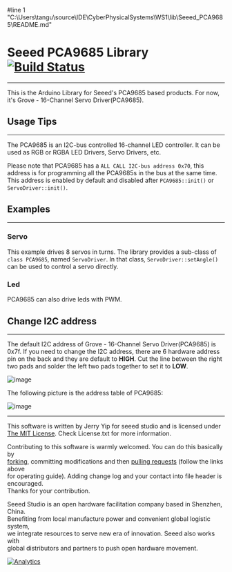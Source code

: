 #line 1 "C:\\Users\\tangu\\source\\IDE\\CyberPhysicalSystems\\WS1\\lib\\Seeed_PCA9685\\README.md"
# Seeed PCA9685 Library  [![Build Status](https://travis-ci.com/Seeed-Studio/Seeed_PCA9685.svg?branch=master)](https://travis-ci.com/Seeed-Studio/Seeed_PCA9685)
---
This is the Arduino Library for Seeed's PCA9685 based products. For now, it's Grove - 16-Channel Servo Driver(PCA9685).


## Usage Tips
---
The PCA9685 is an I2C-bus controlled 16-channel LED controller. It can be used as RGB or RGBA LED Drivers, Servo Drivers, etc.

Please note that PCA9685 has a `ALL CALL I2C-bus address 0x70`, this address is for programming all the PCA9685s in the bus at the same time. This address is enabled by default and disabled after `PCA9685::init()` or `ServoDriver::init()`.


## Examples
---
### Servo
This example drives 8 servos in turns. The library provides a sub-class of `class PCA9685`, named `ServoDriver`. In that class, `ServoDriver::setAngle()` can be used to control a servo directly.

### Led
PCA9685 can also drive leds with PWM.


## Change I2C address
---
The default I2C address of Grove - 16-Channel Servo Driver(PCA9685) is 0x7f. If you need to change the I2C address, there are 6 hardware address pin on the back and they are default to **HIGH**. Cut the line between the right two pads and solder the left two pads together to set it to **LOW**.

![image](https://user-images.githubusercontent.com/18615354/42022774-b58f5c7c-7af0-11e8-8f73-acacfeb46198.png)

The following picture is the address table of PCA9685:

![image](https://user-images.githubusercontent.com/18615354/42022263-6e072926-7aef-11e8-8193-c27a6e64700b.png)

----

This software is written by Jerry Yip for seeed studio and is licensed under [The MIT License](http://opensource.org/licenses/mit-license.php). Check License.txt for more information.<br>

Contributing to this software is warmly welcomed. You can do this basically by<br>
[forking](https://help.github.com/articles/fork-a-repo), committing modifications and then [pulling requests](https://help.github.com/articles/using-pull-requests) (follow the links above<br>
for operating guide). Adding change log and your contact into file header is encouraged.<br>
Thanks for your contribution.

Seeed Studio is an open hardware facilitation company based in Shenzhen, China. <br>
Benefiting from local manufacture power and convenient global logistic system, <br>
we integrate resources to serve new era of innovation. Seeed also works with <br>
global distributors and partners to push open hardware movement.<br>


[![Analytics](https://ga-beacon.appspot.com/UA-46589105-3/grove-16channel-servo-driver-pca9685)](https://github.com/igrigorik/ga-beacon)

